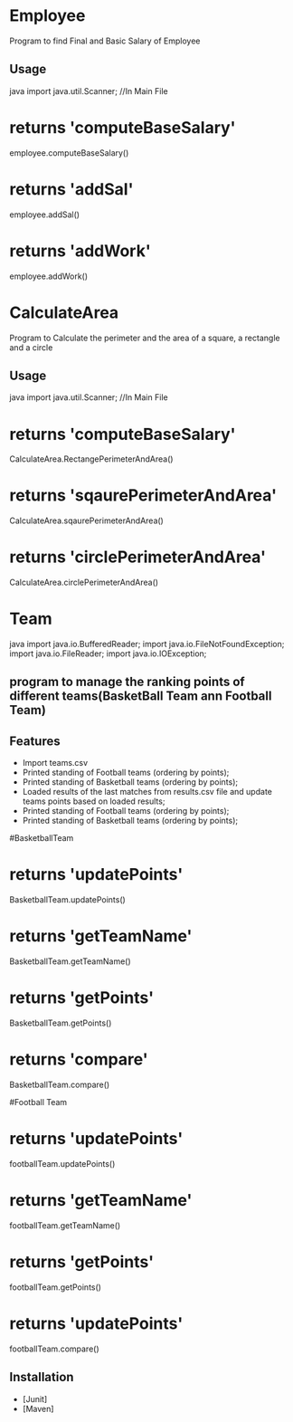# Employee

Program to find Final and Basic Salary of Employee

## Usage

java
import java.util.Scanner; //In Main File 

# returns 'computeBaseSalary'
employee.computeBaseSalary()

# returns 'addSal' 
employee.addSal()

# returns 'addWork'
employee.addWork()


# CalculateArea

Program to Calculate the perimeter and the area of a square, a rectangle and a circle

## Usage

java
import java.util.Scanner; //In Main File

# returns 'computeBaseSalary'
CalculateArea.RectangePerimeterAndArea()

# returns 'sqaurePerimeterAndArea'
CalculateArea.sqaurePerimeterAndArea()

# returns 'circlePerimeterAndArea'
CalculateArea.circlePerimeterAndArea()


# Team
java
import java.io.BufferedReader;
import java.io.FileNotFoundException;
import java.io.FileReader;
import java.io.IOException;

## program to manage the ranking points of different teams(BasketBall Team ann Football Team)

## Features

- Import teams.csv
- Printed standing of Football teams (ordering by points);
- Printed standing of Basketball teams (ordering by points);
- Loaded results of the last matches from results.csv file and update teams points based on loaded results;
- Printed standing of Football teams (ordering by points);
- Printed standing of Basketball teams (ordering by points);

#BasketballTeam
# returns 'updatePoints'
BasketballTeam.updatePoints()

# returns 'getTeamName'
BasketballTeam.getTeamName()

# returns 'getPoints'
BasketballTeam.getPoints()

# returns 'compare'
BasketballTeam.compare()



#Football Team
# returns 'updatePoints'
footballTeam.updatePoints()

# returns 'getTeamName'
footballTeam.getTeamName()

# returns 'getPoints'
footballTeam.getPoints()

# returns 'updatePoints'
footballTeam.compare()


## Installation
- [Junit] 
- [Maven] 